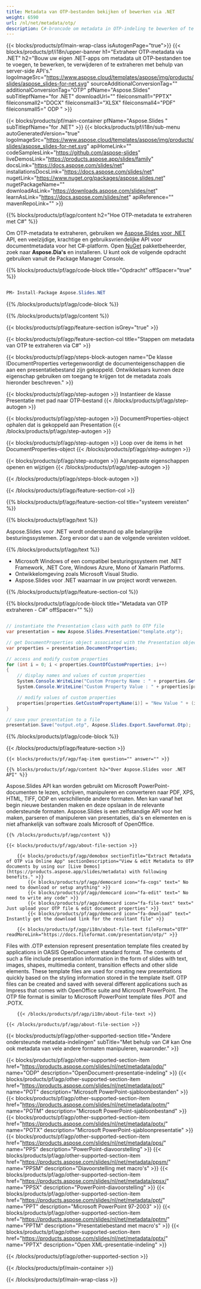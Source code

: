 ```yaml
---
title: Metadata van OTP-bestanden bekijken of bewerken via .NET
weight: 6590
url: /nl/net/metadata/otp/ 
description: C#-broncode om metadata in OTP-indeling te bewerken of te bekijken op .NET Framework, .NET Core, Windows Azure, Mono of Xamarin-platforms.
---
```


{{< blocks/products/pf/main-wrap-class isAutogenPage="true">}}
{{< blocks/products/pf/i18n/upper-banner h1="Extraheer OTP-metadata via .NET" h2="Bouw uw eigen .NET-apps om metadata uit OTP-bestanden toe te voegen, te bewerken, te verwijderen of te extraheren met behulp van server-side API's." logoImageSrc="https://www.aspose.cloud/templates/aspose/img/products/slides/aspose_slides-for-net.svg" sourceAdditionalConversionTag="" additionalConversionTag="OTP" pfName="Aspose.Slides" subTitlepfName="for .NET" downloadUrl="" fileiconsmall1="PPTX" fileiconsmall2="DOCX" fileiconsmall3="XLSX" fileiconsmall4="PDF" fileiconsmall5=" ODP " >}}

{{< blocks/products/pf/main-container pfName="Aspose.Slides " subTitlepfName="for .NET" >}}
{{< blocks/products/pf/i18n/sub-menu autoGeneratedVersion="true" logoImageSrc="https://www.aspose.cloud/templates/aspose/img/products/slides/aspose_slides-for-net.svg" apiHomeLink="" codeSamplesLink="https://github.com/aspose-slides" liveDemosLink="https://products.aspose.app/slides/family" docsLink="https://docs.aspose.com/slides/net" installationsDocsLink="https://docs.aspose.com/slides/net" nugetLink="https://www.nuget.org/packages/aspose.slides.net" nugetPackageName="" downloadAsLink="https://downloads.aspose.com/slides/net" learnAsLink="https://docs.aspose.com/slides/net" apiReference="" mavenRepoLink="" >}}

{{% blocks/products/pf/agp/content h2="Hoe OTP-metadata te extraheren met C#" %}}

 Om OTP-metadata te extraheren, gebruiken we
 [Aspose.Slides voor .NET](https://products.aspose.com/slides/nl/net)
 API, een veelzijdige, krachtige en gebruiksvriendelijke API voor documentmetadata voor het C#-platform. Open
 [NuGet](https://www.nuget.org/packages/aspose.slides.net)
 pakketbeheerder, zoek naar
 **Aspose.Dia's**
 en installeren. U kunt ook de volgende opdracht gebruiken vanuit de Package Manager Console.

{{% blocks/products/pf/agp/code-block title="Opdracht" offSpacer="true" %}}

```cs

PM> Install-Package Aspose.Slides.NET

```

{{% /blocks/products/pf/agp/code-block %}}

{{% /blocks/products/pf/agp/content %}}

{{< blocks/products/pf/agp/feature-section isGrey="true" >}}


{{< blocks/products/pf/agp/feature-section-col title="Stappen om metadata van OTP te extraheren via C#" >}}

{{< blocks/products/pf/agp/steps-block-autogen name="De klasse IDocumentProperties vertegenwoordigt de documenteigenschappen die aan een presentatiebestand zijn gekoppeld. Ontwikkelaars kunnen deze eigenschap gebruiken om toegang te krijgen tot de metadata zoals hieronder beschreven." >}}

{{< blocks/products/pf/agp/step-autogen >}}
Instantieer de klasse Presentatie met pad naar OTP-bestand
{{< /blocks/products/pf/agp/step-autogen >}}

{{< blocks/products/pf/agp/step-autogen >}}
DocumentProperties-object ophalen dat is gekoppeld aan Presentation
{{< /blocks/products/pf/agp/step-autogen >}}

{{< blocks/products/pf/agp/step-autogen >}}
Loop over de items in het DocumentProperties-object
{{< /blocks/products/pf/agp/step-autogen >}}

{{< blocks/products/pf/agp/step-autogen >}}
Aangepaste eigenschappen openen en wijzigen
{{< /blocks/products/pf/agp/step-autogen >}}

{{< /blocks/products/pf/agp/steps-block-autogen >}}

{{< /blocks/products/pf/agp/feature-section-col >}}

{{% blocks/products/pf/agp/feature-section-col title="systeem vereisten" %}}

{{% blocks/products/pf/agp/text %}}

 Aspose.Slides voor .NET wordt ondersteund op alle belangrijke besturingssystemen. Zorg ervoor dat u aan de volgende vereisten voldoet.

{{% /blocks/products/pf/agp/text %}}

- Microsoft Windows of een compatibel besturingssysteem met .NET Framework, .NET Core, Windows Azure, Mono of Xamarin Platforms.
- Ontwikkelomgeving zoals Microsoft Visual Studio.
- Aspose.Slides voor .NET waarnaar in uw project wordt verwezen.

{{% /blocks/products/pf/agp/feature-section-col %}}

{{% blocks/products/pf/agp/code-block title="Metadata van OTP extraheren - C#" offSpacer="" %}}

```cs

// instantiate the Presentation class with path to OTP file
var presentation = new Aspose.Slides.Presentation("template.otp");

// get DocumentProperties object associated with the Presentation object
var properties = presentation.DocumentProperties;

// access and modify custom properties
for (int i = 0; i < properties.CountOfCustomProperties; i++)
{
    // display names and values of custom properties
    System.Console.WriteLine("Custom Property Name : " + properties.GetCustomPropertyName(i));
    System.Console.WriteLine("Custom Property Value : " + properties[properties.GetCustomPropertyName(i)]);

    // modify values of custom properties
    properties[properties.GetCustomPropertyName(i)] = "New Value " + (i + 1);
}

// save your presentation to a file
presentation.Save("output.otp", Aspose.Slides.Export.SaveFormat.Otp);  

```

{{% /blocks/products/pf/agp/code-block %}}

{{< /blocks/products/pf/agp/feature-section >}}

    {{< blocks/products/pf/agp/faq-item question="" answer="" >}}
 

<!-- aboutfile Starts -->

    {{% blocks/products/pf/agp/content h2="Over Aspose.Slides voor .NET API" %}}

 Aspose.Slides API kan worden gebruikt om Microsoft PowerPoint-documenten te lezen, schrijven, manipuleren en converteren naar PDF, XPS, HTML, TIFF, ODP en verschillende andere formaten. Men kan vanaf het begin nieuwe bestanden maken en deze opslaan in de relevante ondersteunde formaten. Aspose.Slides is een zelfstandige API voor het maken, parseren of manipuleren van presentaties, dia's en elementen en is niet afhankelijk van software zoals Microsoft of OpenOffice.  



    {{% /blocks/products/pf/agp/content %}}

    {{< blocks/products/pf/agp/about-file-section >}}

        {{< blocks/products/pf/agp/demobox sectionTitle="Extract Metadata of OTP via Online App" sectionDescription="View & edit Metadata to OTP documents by using our [Live Demos](https://products.aspose.app/slides/metadata) with following benefits." >}}
            {{< blocks/products/pf/agp/democard icon="fa-cogs" text=" No need to download or setup anything" >}}
            {{< blocks/products/pf/agp/democard icon="fa-edit" text=" No need to write any code" >}}
            {{< blocks/products/pf/agp/democard icon="fa-file-text" text=" Just upload your OTP file & edit document properties" >}}
            {{< blocks/products/pf/agp/democard icon="fa-download" text=" Instantly get the download link for the resultant file" >}}

        {{< blocks/products/pf/agp/i18n/about-file-text fileFormat="OTP" readMoreLink="https://docs.fileformat.com/presentation/otp/" >}}
Files with .OTP extension represent presentation template files created by applications in OASIS OpenDocument standard format. The contents of such a file include presentation information in the form of slides with text, images, shapes, multimedia content, transition effects and other slide elements. These template files are used for creating new presentations quickly based on the styling information stored in the template itself. OTP files can be created and saved with several different applications such as Impress that comes with OpenOffice suite and Microsoft PowerPoint. The OTP file format is similar to Microsoft PowerPoint template files .POT and .POTX.

        {{< /blocks/products/pf/agp/i18n/about-file-text >}}

    {{< /blocks/products/pf/agp/about-file-section >}}

<!-- aboutfile Ends -->

{{< blocks/products/pf/agp/other-supported-section title="Andere ondersteunde metadata-indelingen" subTitle="Met behulp van C# kan One ook metadata van vele andere formaten manipuleren, waaronder." >}}

{{< blocks/products/pf/agp/other-supported-section-item href="https://products.aspose.com/slides/nl/net/metadata/odp/" name="ODP" description="OpenDocument-presentatie-indeling" >}}
{{< blocks/products/pf/agp/other-supported-section-item href="https://products.aspose.com/slides/nl/net/metadata/pot/" name="POT" description="Microsoft PowerPoint-sjabloonbestanden" >}}
{{< blocks/products/pf/agp/other-supported-section-item href="https://products.aspose.com/slides/nl/net/metadata/potm/" name="POTM" description="Microsoft PowerPoint-sjabloonbestand" >}}
{{< blocks/products/pf/agp/other-supported-section-item href="https://products.aspose.com/slides/nl/net/metadata/potx/" name="POTX" description="Microsoft PowerPoint-sjabloonpresentatie" >}}
{{< blocks/products/pf/agp/other-supported-section-item href="https://products.aspose.com/slides/nl/net/metadata/pps/" name="PPS" description="PowerPoint-diavoorstelling" >}}
{{< blocks/products/pf/agp/other-supported-section-item href="https://products.aspose.com/slides/nl/net/metadata/ppsm/" name="PPSM" description="Diavoorstelling met macro's" >}}
{{< blocks/products/pf/agp/other-supported-section-item href="https://products.aspose.com/slides/nl/net/metadata/ppsx/" name="PPSX" description="PowerPoint-diavoorstelling" >}}
{{< blocks/products/pf/agp/other-supported-section-item href="https://products.aspose.com/slides/nl/net/metadata/ppt/" name="PPT" description="Microsoft PowerPoint 97-2003" >}}
{{< blocks/products/pf/agp/other-supported-section-item href="https://products.aspose.com/slides/nl/net/metadata/pptm/" name="PPTM" description="Presentatiebestand met macro's" >}}
{{< blocks/products/pf/agp/other-supported-section-item href="https://products.aspose.com/slides/nl/net/metadata/pptx/" name="PPTX" description="Open XML-presentatie-indeling" >}}

{{< /blocks/products/pf/agp/other-supported-section >}}

{{< /blocks/products/pf/main-container >}}
    
{{< /blocks/products/pf/main-wrap-class >}}